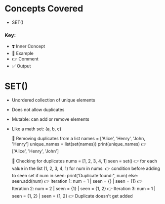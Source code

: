 # Concepts Covered

- SET()

### Key:
- ❣️ Inner Concept
- 🦋 Example
- 👉 Comment
- ✅ Output

# SET()
- Unordered collection of unique elements
- Does not allow duplicates
- Mutable: can add or remove elements
- Like a math set: {a, b, c}

    🦋 Removing duplicates from a list
    names = ['Alice', 'Henry', 'John, 'Henry']
    unique_names = list(set(names))
    print(unique_names) 👉 ['Alice', 'Henry', 'John']

    🦋 Checking for duplicates
    nums = [1, 2, 3, 4, 1]
    seen = set()
    👉 for each value in the list (1, 2, 3, 4, 1)
    for num in nums:
        👉 condition before adding to seen set
        if num in seen:
            print('Duplicate found:", num)
        else: 
            seen.add(num)
    👉 Iteration 1:
    num = 1     |   seen = {}       |     seen = {1}
    👉 Iteration 2:
    num = 2     |   seen = {1}      |     seen = {1, 2}
    👉 Iteration 3:
    num = 1     |   seen = {1, 2}   |     seen = {1, 2} 👉 Duplicate doesn't get added
    
    